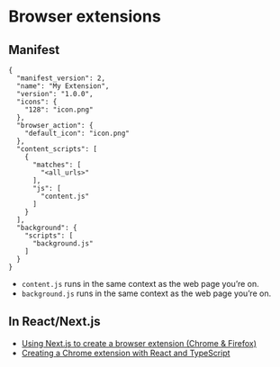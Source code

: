 # Browser extensions

## Manifest

    {
      "manifest_version": 2,
      "name": "My Extension",
      "version": "1.0.0",
      "icons": {
        "128": "icon.png"
      },
      "browser_action": {
        "default_icon": "icon.png"
      },
      "content_scripts": [
        {
          "matches": [
            "<all_urls>"
          ],
          "js": [
            "content.js"
          ]
        }
      ],
      "background": {
        "scripts": [
          "background.js"
        ]
      }
    }

- `content.js` runs in the same context as the web page you’re on.
- `background.js` runs in the same context as the web page you’re on.


## In React/Next.js

- [Using Next.js to create a browser extension (Chrome & Firefox)](https://dev.to/alexbh/using-next-js-to-create-a-browser-extension-chrome-firefox-490h)
- [Creating a Chrome extension with React and TypeScript](https://blog.logrocket.com/creating-chrome-extension-react-typescript/)
